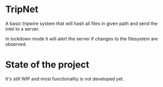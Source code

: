 # TripNet

A basic tripwire system that will hash all files in given path and send the intel to a server.

In lockdown mode it will alert the server if changes to the filesystem are observed.

# State of the project

It's still WIP and most functionality is not developed yet.
